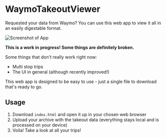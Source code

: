 # WaymoTakeoutViewer
Requested your data from Waymo? You can use this web app to view it all in an easily digestable format.

![Screenshot of App](https://s3.us-west-000.backblazeb2.com/ollie-cdn/LDBHq26KAJQ9.jpg)

**This is a work in progress! Some things are definitely broken.**

Some things that don't really work right now:
- Multi stop trips
- The UI in general (although recently improved!)

This web app is designed to be easy to use - just a single file to download that's ready to go.

## Usage
1) Download `index.html` and open it up in your chosen web browser
2) Upload your archive with the takeout data (everything stays local and is processed on your device)
3) Voila! Take a look at all your trips!
